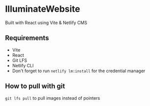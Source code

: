 # IlluminateWebsite

Built with React using Vite & Netlify CMS

## Requirements
- Vite
- React
- Git LFS
- Netlify CLI
- Don't forget to run `netlify lm:install` for the credential manager

## How to pull with git
`git lfs pull` to pull images instead of pointers